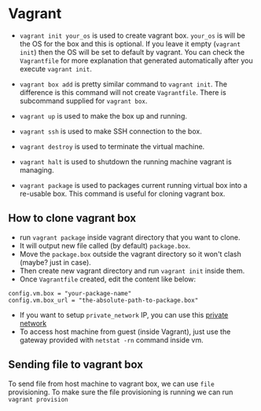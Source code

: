 # Vagrant

- `vagrant init your_os` is used to create vagrant box. `your_os` is will be the OS for the box and this is optional.
If you leave it empty (`vagrant init`) then the OS will be set to default by vagrant. You can check the `Vagrantfile`
for more explanation that generated automatically after you execute `vagrant init`.

- `vagrant box add` is pretty similar command to `vagrant init`. The difference is this command will not create `Vagrantfile`. There is subcommand supplied for `vagrant box`.
- `vagrant up` is used to make the box up and running.
- `vagrant ssh` is used to make SSH connection to the box.
- `vagrant destroy` is used to terminate the virtual machine.
- `vagrant halt` is used to shutdown the running machine vagrant is managing.
- `vagrant package` is used to packages current running virtual box into a re-usable box. This command is useful for cloning vagrant box.

## How to clone vagrant box

- run `vagrant package` inside vagrant directory that you want to clone.
- It will output new file called (by default) `package.box`.
- Move the `package.box` outside the vagrant directory so it won't clash (maybe? just in case).
- Then create new vagrant directory and run `vagrant init` inside them.
- Once `Vagrantfile` created, edit the content like below:
```
config.vm.box = "your-package-name"
config.vm.box_url = "the-absolute-path-to-package.box"
```
- If you want to setup `private_network` IP, you can use this [private network](https://en.wikipedia.org/wiki/Private_network#Private_IPv4_address_spaces)
- To access host machine from guest (inside Vagrant), just use the gateway provided with `netstat -rn` command inside vm.

## Sending file to vagrant box

To send file from host machine to vagrant box, we can use `file` provisioning.
To make sure the file provisioning is running we can run `vagrant provision`
